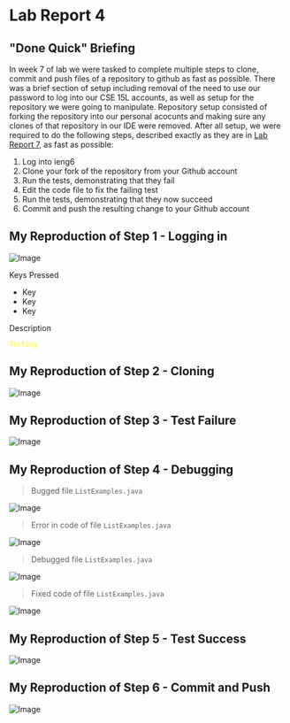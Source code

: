 # Lab Report 4

## "Done Quick" Briefing

In week 7 of lab we were tasked to complete multiple steps to clone, commit and push files of a repository to github as fast as possible. There was a brief section of setup including removal of the need to use our password to log into our CSE 15L accounts, as well as setup for the repository we were going to manipulate. Repository setup consisted of forking the repository into our personal acocunts and making sure any clones of that repository in our IDE were removed. After all setup, we were required to do the following steps, described exactly as they are in [Lab Report 7](https://ucsd-cse15l-w23.github.io/week/week7/), as fast as possible:

1. Log into ieng6
2. Clone your fork of the repository from your Github account
3. Run the tests, demonstrating that they fail
4. Edit the code file to fix the failing test
5. Run the tests, demonstrating that they now succeed
6. Commit and push the resulting change to your Github account

## My Reproduction of Step 1 - Logging in

![Image](Step4LogIn.png)

Keys Pressed
* Key
* Key
* Key

Description

<span style="color: yellow;">`Testing`</span>

## My Reproduction of Step 2 - Cloning

![Image](Step5CloneFork.png)

## My Reproduction of Step 3 - Test Failure

![Image](Step6TestsFail.png)

## My Reproduction of Step 4 - Debugging

> Bugged file `ListExamples.java`

![Image](Step7UnfixedFull.png)

> Error in code of file `ListExamples.java`

![Image](Step7UnfixedZoom.png)


> Debugged file `ListExamples.java`

![Image](Step7FixedFull.png)


> Fixed code of file `ListExamples.java`

![Image](Step7FixedZoom.png)


## My Reproduction of Step 5 - Test Success

![Image](Step8TestsPass.png)

## My Reproduction of Step 6 - Commit and Push

![Image](Step9CommitPush.png)
